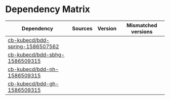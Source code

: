 # Dependency Matrix

Dependency | Sources | Version | Mismatched versions
---------- | ------- | ------- | -------------------
[cb-kubecd/bdd-spring-1586507562](https://github.com/cb-kubecd/bdd-spring-1586507562.git) |  | []() | 
[cb-kubecd/bdd-sbhg-1586509315](https://github.com/cb-kubecd/bdd-sbhg-1586509315.git) |  | []() | 
[cb-kubecd/bdd-nh-1586509315](https://github.com/cb-kubecd/bdd-nh-1586509315.git) |  | []() | 
[cb-kubecd/bdd-gh-1586509315](https://github.com/cb-kubecd/bdd-gh-1586509315.git) |  | []() | 
